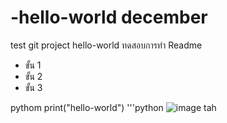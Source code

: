 # -hello-world december
test git project hello-world
ทดสอบการทำ Readme
 - ขั้น 1
 - ขั้น 2
 - ขั้น 3
 
pythom
print("hello-world")
'''python
![image tah](https://upload.wikimedia.org/wikipedia/en/6/61/ChuckyDoll.jpg)
